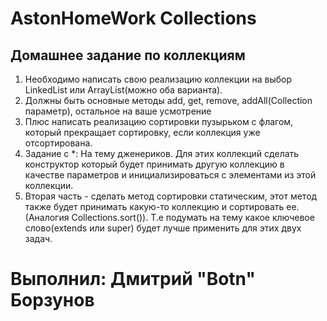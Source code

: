# AstonHomeWork Collections

## Домашнее задание по коллекциям

1. Необходимо написать свою реализацию коллекции на выбор LinkedList или ArrayList(можно оба варианта).
2. Должны быть основные методы add, get, remove, addAll(Collection параметр), остальное на ваше усмотрение
3. Плюс написать реализацию сортировки пузырьком с флагом, который прекращает сортировку, если коллекция уже отсортирована.
4. Задание с *: На тему дженериков. Для этих коллекций сделать конструктор который будет принимать другую коллекцию в качестве параметров и инициализироваться с элементами из этой коллекции.
5.  Вторая часть - сделать метод сортировки статическим, этот метод также будет принимать какую-то коллекцию и сортировать ее. (Аналогия Collections.sort()). Т.е подумать на тему какое ключевое слово(extends или super) будет лучше применить для этих двух задач.

# Выполнил: Дмитрий "Botn" Борзунов
